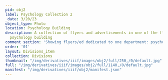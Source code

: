 ```yaml
---
pid: obj2
label: Psychology Collection 2
_date: 3/20/23
object_type: Photo
location: Psychology Building
description: A collection of flyers and advertisements in one of the floors of the
  psychology building
comment section: 'Showing flyers/ed dedicated to one department: psychology'
order: '01'
layout: Divisions_item
collection: Divisions
thumbnail: "/img/derivatives/iiif/images/obj2/full/250,/0/default.jpg"
full: "/img/derivatives/iiif/images/obj2/full/1140,/0/default.jpg"
manifest: "/img/derivatives/iiif/obj2/manifest.json"
---
```

